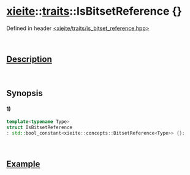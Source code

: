 # [xieite](../../xieite.md)\:\:[traits](../../traits.md)\:\:IsBitsetReference \{\}
Defined in header [<xieite/traits/is_bitset_reference.hpp>](../../../include/xieite/traits/is_bitset_reference.hpp)

&nbsp;

## [Description](../concepts/bitset_reference.md#Description)

&nbsp;

## Synopsis
#### 1)
```cpp
template<typename Type>
struct IsBitsetReference
: std::bool_constant<xieite::concepts::BitsetReference<Type>> {};
```

&nbsp;

## [Example](../concepts/bitset_reference.md#Example)
